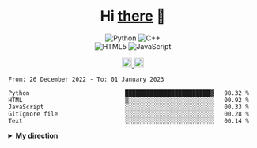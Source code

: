 <h1 align="center">Hi <a href="https://glyb.github.io" target="_blank">there</a> 👋</h1>

<div align="center">
  
  ![Python](https://img.shields.io/badge/python-3670A0?style=for-the-badge&logo=python&logoColor=ffdd54)
  	![C++](https://img.shields.io/badge/c++-%2300599C.svg?style=for-the-badge&logo=c%2B%2B&logoColor=white)  
  ![HTML5](https://img.shields.io/badge/html5-%23E34F26.svg?style=for-the-badge&logo=html5&logoColor=white)
  ![JavaScript](https://img.shields.io/badge/javascript-%23323330.svg?style=for-the-badge&logo=javascript&logoColor=%23F7DF1E)
  
 </div>

<div align="center">
  <a href="https://discord.gg/FVVhEG5y2g">
  <img alt="Discord" width="20px" src="https://raw.githubusercontent.com/peterthehan/peterthehan/master/assets/discord.svg" />
  </a>
  <a href="#">
  <img alt="LinkedIN" width="20px" src="https://raw.githubusercontent.com/peterthehan/peterthehan/master/assets/linkedin.svg" />
  </a>
</div>

 <!--START_SECTION:waka-->

```text
From: 26 December 2022 - To: 01 January 2023

Python                           ████████████████████████▓   98.32 %
HTML                             ▒░░░░░░░░░░░░░░░░░░░░░░░░   00.92 %
JavaScript                       ░░░░░░░░░░░░░░░░░░░░░░░░░   00.33 %
GitIgnore file                   ░░░░░░░░░░░░░░░░░░░░░░░░░   00.28 %
Text                             ░░░░░░░░░░░░░░░░░░░░░░░░░   00.14 %
```

<!--END_SECTION:waka-->

<details close="true">  
  <summary><b>My direction</b></summary> 
 </details>




 
